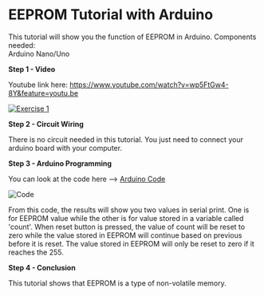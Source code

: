 # EEPROM Tutorial with Arduino 

This tutorial will show you the function of EEPROM in Arduino.
Components needed: </br>
Arduino Nano/Uno </br>

**Step 1 - Video**

Youtube link here: https://www.youtube.com/watch?v=wp5FtGw4-8Y&feature=youtu.be

[![Exercise 1](https://img.youtube.com/vi/wp5FtGw4-8Y/0.jpg)](https://www.youtube.com/watch?v=wp5FtGw4-8Y&feature=youtu.be)

**Step 2 - Circuit Wiring**

There is no circuit needed in this tutorial. You just need to connect your arduino board with your computer.

**Step 3 - Arduino Programming**

You can look at the code here --> <a href="https://github.com/hamdibadrul/Embeded-Design/blob/main/Week%208/EEPROM.ino"> Arduino Code </a> 

![Code](https://user-images.githubusercontent.com/73819661/103474523-ca2e2680-4ddf-11eb-9d7e-82dbfefbebe2.PNG)

From this code, the results will show you two values in serial print. One is for EEPROM value while the other is for value stored in a variable called 'count'.
When reset button is pressed, the value of count will be reset to zero while the value stored in EEPROM will continue based on previous before it is reset.
The value stored in EEPROM will only be reset to zero if it reaches the 255.
 
**Step 4 - Conclusion** 

This tutorial shows that EEPROM is a type of non-volatile memory.
